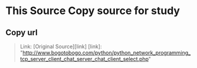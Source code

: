 # This Source Copy source for study
## Copy url
> Link: [Original Source][link]
[link]: "http://www.bogotobogo.com/python/python_network_programming_tcp_server_client_chat_server_chat_client_select.php"
